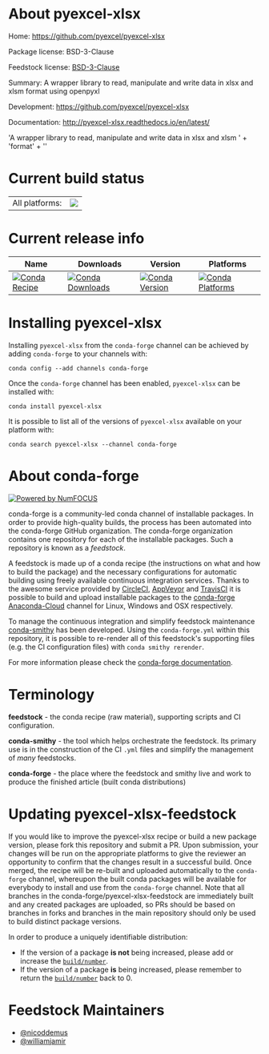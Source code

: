 About pyexcel-xlsx
==================

Home: https://github.com/pyexcel/pyexcel-xlsx

Package license: BSD-3-Clause

Feedstock license: [BSD-3-Clause](https://github.com/conda-forge/pyexcel-xlsx-feedstock/blob/master/LICENSE.txt)

Summary: A wrapper library to read, manipulate and write data in xlsx and xlsm format using openpyxl

Development: https://github.com/pyexcel/pyexcel-xlsx

Documentation: http://pyexcel-xlsx.readthedocs.io/en/latest/

'A wrapper library to read, manipulate and write data in xlsx and xlsm ' +
'format' +
''


Current build status
====================


<table><tr><td>All platforms:</td>
    <td>
      <a href="https://dev.azure.com/conda-forge/feedstock-builds/_build/latest?definitionId=5114&branchName=master">
        <img src="https://dev.azure.com/conda-forge/feedstock-builds/_apis/build/status/pyexcel-xlsx-feedstock?branchName=master">
      </a>
    </td>
  </tr>
</table>

Current release info
====================

| Name | Downloads | Version | Platforms |
| --- | --- | --- | --- |
| [![Conda Recipe](https://img.shields.io/badge/recipe-pyexcel--xlsx-green.svg)](https://anaconda.org/conda-forge/pyexcel-xlsx) | [![Conda Downloads](https://img.shields.io/conda/dn/conda-forge/pyexcel-xlsx.svg)](https://anaconda.org/conda-forge/pyexcel-xlsx) | [![Conda Version](https://img.shields.io/conda/vn/conda-forge/pyexcel-xlsx.svg)](https://anaconda.org/conda-forge/pyexcel-xlsx) | [![Conda Platforms](https://img.shields.io/conda/pn/conda-forge/pyexcel-xlsx.svg)](https://anaconda.org/conda-forge/pyexcel-xlsx) |

Installing pyexcel-xlsx
=======================

Installing `pyexcel-xlsx` from the `conda-forge` channel can be achieved by adding `conda-forge` to your channels with:

```
conda config --add channels conda-forge
```

Once the `conda-forge` channel has been enabled, `pyexcel-xlsx` can be installed with:

```
conda install pyexcel-xlsx
```

It is possible to list all of the versions of `pyexcel-xlsx` available on your platform with:

```
conda search pyexcel-xlsx --channel conda-forge
```


About conda-forge
=================

[![Powered by NumFOCUS](https://img.shields.io/badge/powered%20by-NumFOCUS-orange.svg?style=flat&colorA=E1523D&colorB=007D8A)](http://numfocus.org)

conda-forge is a community-led conda channel of installable packages.
In order to provide high-quality builds, the process has been automated into the
conda-forge GitHub organization. The conda-forge organization contains one repository
for each of the installable packages. Such a repository is known as a *feedstock*.

A feedstock is made up of a conda recipe (the instructions on what and how to build
the package) and the necessary configurations for automatic building using freely
available continuous integration services. Thanks to the awesome service provided by
[CircleCI](https://circleci.com/), [AppVeyor](https://www.appveyor.com/)
and [TravisCI](https://travis-ci.com/) it is possible to build and upload installable
packages to the [conda-forge](https://anaconda.org/conda-forge)
[Anaconda-Cloud](https://anaconda.org/) channel for Linux, Windows and OSX respectively.

To manage the continuous integration and simplify feedstock maintenance
[conda-smithy](https://github.com/conda-forge/conda-smithy) has been developed.
Using the ``conda-forge.yml`` within this repository, it is possible to re-render all of
this feedstock's supporting files (e.g. the CI configuration files) with ``conda smithy rerender``.

For more information please check the [conda-forge documentation](https://conda-forge.org/docs/).

Terminology
===========

**feedstock** - the conda recipe (raw material), supporting scripts and CI configuration.

**conda-smithy** - the tool which helps orchestrate the feedstock.
                   Its primary use is in the construction of the CI ``.yml`` files
                   and simplify the management of *many* feedstocks.

**conda-forge** - the place where the feedstock and smithy live and work to
                  produce the finished article (built conda distributions)


Updating pyexcel-xlsx-feedstock
===============================

If you would like to improve the pyexcel-xlsx recipe or build a new
package version, please fork this repository and submit a PR. Upon submission,
your changes will be run on the appropriate platforms to give the reviewer an
opportunity to confirm that the changes result in a successful build. Once
merged, the recipe will be re-built and uploaded automatically to the
`conda-forge` channel, whereupon the built conda packages will be available for
everybody to install and use from the `conda-forge` channel.
Note that all branches in the conda-forge/pyexcel-xlsx-feedstock are
immediately built and any created packages are uploaded, so PRs should be based
on branches in forks and branches in the main repository should only be used to
build distinct package versions.

In order to produce a uniquely identifiable distribution:
 * If the version of a package **is not** being increased, please add or increase
   the [``build/number``](https://conda.io/docs/user-guide/tasks/build-packages/define-metadata.html#build-number-and-string).
 * If the version of a package **is** being increased, please remember to return
   the [``build/number``](https://conda.io/docs/user-guide/tasks/build-packages/define-metadata.html#build-number-and-string)
   back to 0.

Feedstock Maintainers
=====================

* [@nicoddemus](https://github.com/nicoddemus/)
* [@williamjamir](https://github.com/williamjamir/)

